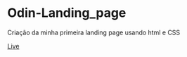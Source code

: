 # Odin-Landing_page

Criação da minha primeira landing page usando html e CSS

[Live](https://breno085.github.io/Odin-Landing_page/)